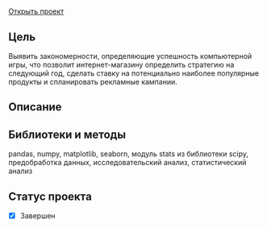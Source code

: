 #
[Открыть проект](https://nbviewer.org/github/leilaall/da_YP/blob/main/2.%20Исследование%20рынка%20компьютерных%20игр/Исследование%20рынка%20компьютерных%20игр.ipynb)
## Цель
Выявить закономерности, определяющие успешность компьютерной игры, что позволит интернет-магазину определить стратегию на следующий год, сделать ставку на потенциально наиболее популярные продукты и спланировать рекламные кампании. 
## Описание

## Библиотеки и методы
pandas, numpy, matplotlib, seaborn, модуль stats из библиотеки scipy, предобработка данных, исследовательский анализ, статистический анализ
## Статус проекта
- [x] Завершен
